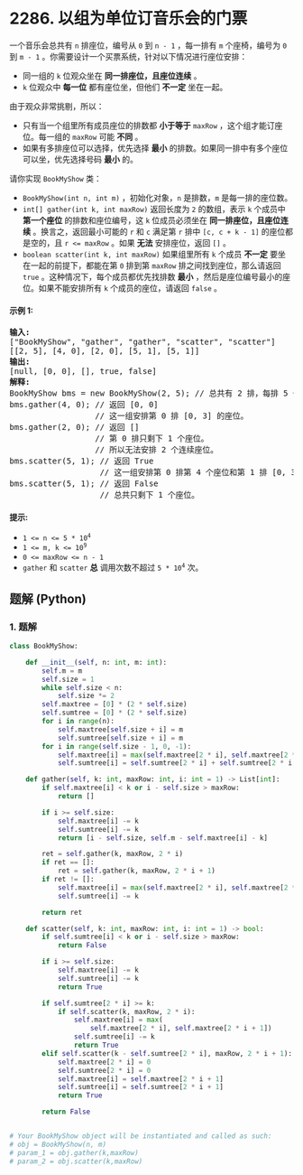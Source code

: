 # 2286. 以组为单位订音乐会的门票
一个音乐会总共有 `n` 排座位，编号从 `0` 到 `n - 1` ，每一排有 `m` 个座椅，编号为 `0` 到 `m - 1` 。你需要设计一个买票系统，针对以下情况进行座位安排：
* 同一组的 `k` 位观众坐在 **同一排座位，且座位连续** 。
* `k` 位观众中 **每一位** 都有座位坐，但他们 **不一定** 坐在一起。

由于观众非常挑剔，所以：
* 只有当一个组里所有成员座位的排数都 **小于等于** `maxRow` ，这个组才能订座位。每一组的 `maxRow` 可能 **不同** 。
* 如果有多排座位可以选择，优先选择 **最小** 的排数。如果同一排中有多个座位可以坐，优先选择号码 **最小** 的。

请你实现 `BookMyShow` 类：
* `BookMyShow(int n, int m)` ，初始化对象，`n` 是排数，`m` 是每一排的座位数。
* `int[] gather(int k, int maxRow)` 返回长度为 `2` 的数组，表示 `k` 个成员中 **第一个座位** 的排数和座位编号，这 `k` 位成员必须坐在 **同一排座位，且座位连续** 。换言之，返回最小可能的 `r` 和 `c` 满足第 `r` 排中 `[c, c + k - 1]` 的座位都是空的，且 `r <= maxRow` 。如果 **无法** 安排座位，返回 `[]` 。
* `boolean scatter(int k, int maxRow)` 如果组里所有 `k` 个成员 **不一定** 要坐在一起的前提下，都能在第 `0` 排到第 `maxRow` 排之间找到座位，那么请返回 `true` 。这种情况下，每个成员都优先找排数 **最小** ，然后是座位编号最小的座位。如果不能安排所有 `k` 个成员的座位，请返回 `false` 。

#### 示例 1:
<pre>
<strong>输入:</strong>
["BookMyShow", "gather", "gather", "scatter", "scatter"]
[[2, 5], [4, 0], [2, 0], [5, 1], [5, 1]]
<strong>输出:</strong>
[null, [0, 0], [], true, false]
<strong>解释:</strong>
BookMyShow bms = new BookMyShow(2, 5); // 总共有 2 排，每排 5 个座位。
bms.gather(4, 0); // 返回 [0, 0]
                  // 这一组安排第 0 排 [0, 3] 的座位。
bms.gather(2, 0); // 返回 []
                  // 第 0 排只剩下 1 个座位。
                  // 所以无法安排 2 个连续座位。
bms.scatter(5, 1); // 返回 True
                   // 这一组安排第 0 排第 4 个座位和第 1 排 [0, 3] 的座位。
bms.scatter(5, 1); // 返回 False
                   // 总共只剩下 1 个座位。
</pre>

#### 提示:
* <code>1 <= n <= 5 * 10<sup>4</sup></code>
* <code>1 <= m, k <= 10<sup>9</sup></code>
* `0 <= maxRow <= n - 1`
* `gather` 和 `scatter` **总** 调用次数不超过 <code>5 * 10<sup>4</sup></code> 次。

## 题解 (Python)

### 1. 题解
```Python
class BookMyShow:

    def __init__(self, n: int, m: int):
        self.m = m
        self.size = 1
        while self.size < n:
            self.size *= 2
        self.maxtree = [0] * (2 * self.size)
        self.sumtree = [0] * (2 * self.size)
        for i in range(n):
            self.maxtree[self.size + i] = m
            self.sumtree[self.size + i] = m
        for i in range(self.size - 1, 0, -1):
            self.maxtree[i] = max(self.maxtree[2 * i], self.maxtree[2 * i + 1])
            self.sumtree[i] = self.sumtree[2 * i] + self.sumtree[2 * i + 1]

    def gather(self, k: int, maxRow: int, i: int = 1) -> List[int]:
        if self.maxtree[i] < k or i - self.size > maxRow:
            return []

        if i >= self.size:
            self.maxtree[i] -= k
            self.sumtree[i] -= k
            return [i - self.size, self.m - self.maxtree[i] - k]

        ret = self.gather(k, maxRow, 2 * i)
        if ret == []:
            ret = self.gather(k, maxRow, 2 * i + 1)
        if ret != []:
            self.maxtree[i] = max(self.maxtree[2 * i], self.maxtree[2 * i + 1])
            self.sumtree[i] -= k

        return ret

    def scatter(self, k: int, maxRow: int, i: int = 1) -> bool:
        if self.sumtree[i] < k or i - self.size > maxRow:
            return False

        if i >= self.size:
            self.maxtree[i] -= k
            self.sumtree[i] -= k
            return True

        if self.sumtree[2 * i] >= k:
            if self.scatter(k, maxRow, 2 * i):
                self.maxtree[i] = max(
                    self.maxtree[2 * i], self.maxtree[2 * i + 1])
                self.sumtree[i] -= k
                return True
        elif self.scatter(k - self.sumtree[2 * i], maxRow, 2 * i + 1):
            self.maxtree[2 * i] = 0
            self.sumtree[2 * i] = 0
            self.maxtree[i] = self.maxtree[2 * i + 1]
            self.sumtree[i] = self.sumtree[2 * i + 1]
            return True

        return False


# Your BookMyShow object will be instantiated and called as such:
# obj = BookMyShow(n, m)
# param_1 = obj.gather(k,maxRow)
# param_2 = obj.scatter(k,maxRow)
```
